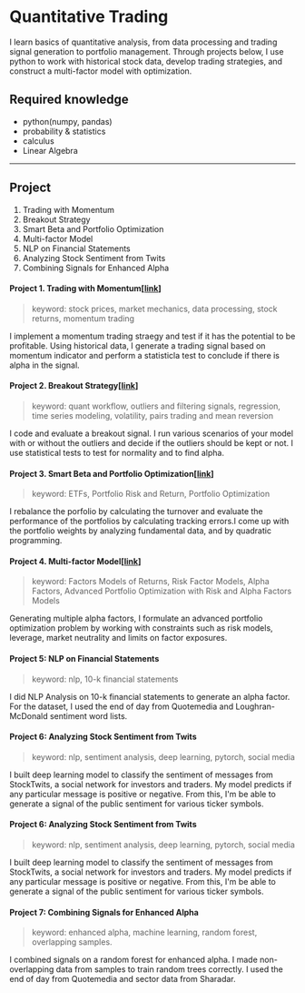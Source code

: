 # Quantitative Trading


I learn basics of quantitative analysis, from data processing and trading signal generation to portfolio management.
Through projects below, I use python to work with historical stock data, develop trading strategies, and construct a multi-factor model with optimization.


## Required knowledge
- python(numpy, pandas)
- probability & statistics
- calculus
- Linear Algebra

---

## Project
1. Trading with Momentum
2. Breakout Strategy
3. Smart Beta and Portfolio Optimization
4. Multi-factor Model
5. NLP on Financial Statements
6. Analyzing Stock Sentiment from Twits
7. Combining Signals for Enhanced Alpha

#### Project 1. Trading with Momentum[[link](https://nbviewer.jupyter.org/github/jihobak/blowfish_quant/blob/master/Project%201-Trading_with_Momentum.ipynb)]
> keyword: stock prices, market mechanics, data processing, stock returns, momentum trading

I implement a momentum trading straegy and test if it has the potential to be profitable. Using historical data, I generate a trading signal based on momentum indicator and perform a statisticla test to conclude if there is alpha in the signal.


#### Project 2. Breakout Strategy[[link](https://nbviewer.jupyter.org/github/jihobak/blowfish_quant/blob/master/Project%202-Breakout%20Strategy.ipynb)]
> keyword: quant workflow, outliers and filtering signals, regression, time series modeling, volatility, pairs trading and mean reversion

I code and evaluate a breakout signal. I run various scenarios of your model with or without the outliers and decide if the outliers should be kept or not. I use statistical tests to test for normality and to find alpha.


#### Project 3. Smart Beta and Portfolio Optimization[[link](https://nbviewer.jupyter.org/github/jihobak/blowfish_quant/blob/master/Project%203-Smart%20Beta%20Portfolio%20and%20Portfolio%20Optimization.ipynb)]
> keyword: ETFs, Portfolio Risk and Return, Portfolio Optimization

I rebalance the porfolio by calculating the turnover and evaluate the performance of the portfolios by calculating tracking errors.I come up with the portfolio weights by analyzing fundamental data, and by quadratic programming.


#### Project 4. Multi-factor Model[[link](https://nbviewer.jupyter.org/github/jihobak/blowfish_quant/blob/master/Project%204-Multi-factor%20Model.ipynb)]
> keyword: Factors Models of Returns, Risk Factor Models, Alpha Factors, Advanced Portfolio Optimization with Risk and Alpha Factors Models

Generating multiple alpha factors, I formulate an advanced portfolio optimization problem by working with constraints such as risk models, leverage, market neutrality and limits on factor exposures. 

#### Project 5: NLP on Financial Statements
> keyword: nlp, 10-k financial statements

I did NLP Analysis on 10-k financial statements to generate an alpha factor. For the dataset, I used the end of day from Quotemedia and Loughran-McDonald sentiment word lists.

#### Project 6: Analyzing Stock Sentiment from Twits
> keyword: nlp, sentiment analysis, deep learning, pytorch, social media

I built deep learning model to classify the sentiment of messages from StockTwits, a social network for investors and traders. My model predicts if any particular message is positive or negative. From this, I'm be able to generate a signal of the public sentiment for various ticker symbols.

#### Project 6: Analyzing Stock Sentiment from Twits
> keyword: nlp, sentiment analysis, deep learning, pytorch, social media

I built deep learning model to classify the sentiment of messages from StockTwits, a social network for investors and traders. My model predicts if any particular message is positive or negative. From this, I'm be able to generate a signal of the public sentiment for various ticker symbols.

#### Project 7: Combining Signals for Enhanced Alpha
> keyword: enhanced alpha, machine learning, random forest, overlapping samples.

I combined signals on a random forest for enhanced alpha. I made non-overlapping data from samples to train random trees correctly. I used the end of day from Quotemedia and sector data from Sharadar.
